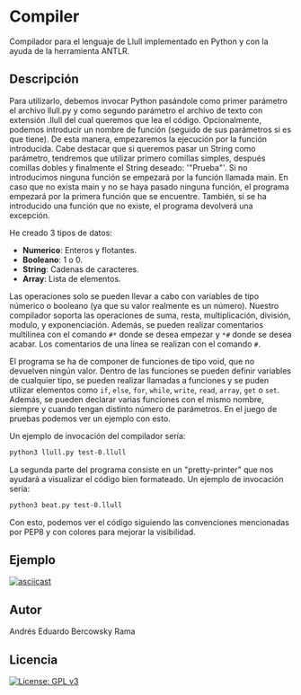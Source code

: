 # Compiler
Compilador para el lenguaje de Llull implementado en Python y con la ayuda de la herramienta ANTLR.

## Descripción
Para utilizarlo, debemos invocar Python pasándole como primer parámetro el archivo llull.py y como segundo parámetro el archivo de texto con extensión .llull del cual
queremos que lea el código. Opcionalmente, podemos introducir un nombre de función (seguido de sus parámetros si es que tiene). De esta manera,
empezaremos la ejecución por la función introducida. Cabe destacar que si queremos pasar un String como parámetro, tendremos que utilizar primero comillas simples,  después comillas dobles y finalmente el String deseado: '"Prueba"'. Si no introducimos ninguna función se empezará por la función llamada main. En caso que no exista main y no se haya pasado ninguna función, el programa empezará por la primera función que se encuentre. También, si se ha introducido una función que no existe, el programa devolverá una excepción.

He creado 3 tipos de datos:
- **Numerico**: Enteros y flotantes.
- **Booleano**: 1 o 0.
- **String**: Cadenas de caracteres.
- **Array**: Lista de elementos.

Las operaciones solo se pueden llevar a cabo con variables de tipo númerico o booleano (ya que su valor realmente es un número).
Nuestro compilador soporta las operaciones de suma, resta, multiplicación, división, modulo, y exponenciación. Además, se pueden realizar comentarios multilínea
con el comando ```#*``` donde se desea empezar y ```*#``` donde se desea acabar. Los comentarios de una línea se realizan con el comando ```#```.

El programa se ha de componer de funciones de tipo void, que no devuelven ningún valor. Dentro de las funciones se pueden definir variables de cualquier tipo,
se pueden realizar llamadas a funciones y se puden utilizar elementos como ```if```, ```else```, ```for```, ```while```, ```write```, ```read```, ```array```, 
```get``` o ```set```. Además, se pueden declarar varias funciones con el mismo nombre, siempre y cuando tengan distinto número de parámetros. En el juego de
pruebas podemos ver un ejemplo con esto.

Un ejemplo de invocación del compilador sería:
```bash
python3 llull.py test-0.llull
```

La segunda parte del programa consiste en un "pretty-printer" que nos ayudará a visualizar el código bien formateado. Un ejemplo de invocación sería:
```bash
python3 beat.py test-0.llull
```
Con esto, podemos ver el código siguiendo las convenciones mencionadas por PEP8 y con colores para mejorar la visibilidad.


## Ejemplo
[![asciicast](https://asciinema.org/a/LIoB4udnT1NdCnVndCVugrViS.svg)](https://asciinema.org/a/LIoB4udnT1NdCnVndCVugrViS)

## Autor
Andrés Eduardo Bercowsky Rama

## Licencia
[![License: GPL v3](https://img.shields.io/badge/License-GPLv3-blue.svg)](https://www.gnu.org/licenses/gpl-3.0)